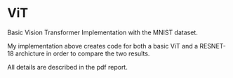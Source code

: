 # ViT
Basic Vision Transformer Implementation with the MNIST dataset.

My implementation above creates code for both a basic ViT and a RESNET-18 archicture in order to compare the two results.

All details are described in the pdf report.
